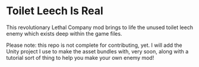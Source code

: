 # Toilet Leech Is Real

This revolutionary Lethal Company mod brings to life the unused toilet leech enemy which exists deep within the game files.

Please note: this repo is not complete for contributing, yet. I will add the Unity project I use to make the asset bundles with, very soon, along with a tutorial sort of thing to help you make your own enemy mod!